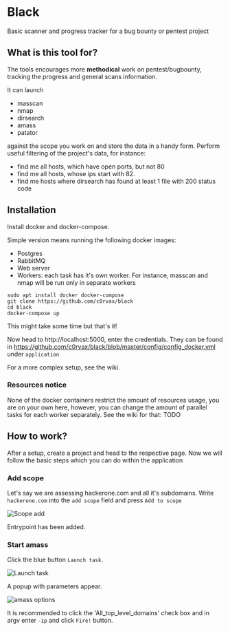 # Black

Basic scanner and progress tracker for a bug bounty or pentest project

## What is this tool for?

The tools encourages more **methodical** work on pentest/bugbounty, tracking the progress and general scans information.

It can launch
* masscan
* nmap
* dirsearch
* amass
* patator

against the scope you work on and store the data in a handy form. Perform useful filtering of the project's data, for instance:

* find me all hosts, which have open ports, but not 80
* find me all hosts, whose ips start with 82.
* find me hosts where dirsearch has found at least 1 file with 200 status code

## Installation

Install docker and docker-compose.

Simple version means running the following docker images:
- Postgres
- RabbitMQ
- Web server
- Workers: each task has it's own worker. For instance, masscan and nmap will be run only in separate workers

```
sudo apt install docker docker-compose
git clone https://github.com/c0rvax/black
cd black
docker-compose up
```
This might take some time but that's it!

Now head to http://localhost:5000, enter the credentials. They can be found in https://github.com/c0rvax/black/blob/master/config/config_docker.yml under `application`

For a more complex setup, see the wiki.


### Resources notice

None of the docker containers restrict the amount of resources usage, you are on your own here, however, you can change the amount of parallel tasks for each worker separately. See the wiki for that: TODO

## How to work?

After a setup, create a project and head to the respective page. Now we will follow the basic steps which you can do within the application

### Add scope

Let's say we are assessing hackerone.com and all it's subdomains. Write `hackerone.com` into the `add scope` field and press `Add to scope`

![Scope add](https://i.imgur.com/uZrsBi2.png)

Entrypoint has been added.

### Start amass

Click the blue button `Launch task`.

![Launch task](https://i.imgur.com/jX2cP4K.png)

A popup with parameters appear. 

![amass options](https://i.imgur.com/f25OKVf.png)

It is recommended to click the 'All_top_level_domains' check box and in argv enter `-ip` and click `Fire!` button.
